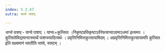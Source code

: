```yaml
---
index: 5.3.47
sutra: याप्ये पाशप्

---
```

_याप्ये पाशप्_ - याप्ये पाशप् । याप्यः=कुत्सितः ।निकृष्टप्रतिकृष्टाऽर्वरेफयाप्याऽवमाऽधमाः॑ इत्यमरः । कुत्सितेविद्यमानात्स्वार्थे पाशप्स्यादित्यर्थः । प्रवृत्तिनिमित्तकुत्सायामिदम् । अप्रवृत्तिनिमित्तकुत्सायामपि कुत्सित इति वक्ष्यमाणं भवतीति भाष्ये, स्पष्टम् । 